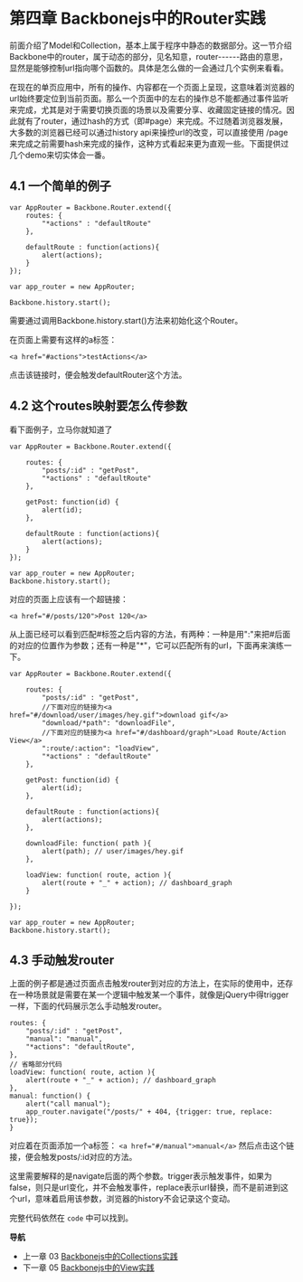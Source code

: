 第四章 Backbonejs中的Router实践
===============================

前面介绍了Model和Collection，基本上属于程序中静态的数据部分。这一节介绍Backbone中的router，属于动态的部分，见名知意，router------路由的意思，显然是能够控制url指向哪个函数的。具体是怎么做的一会通过几个实例来看看。

在现在的单页应用中，所有的操作、内容都在一个页面上呈现，这意味着浏览器的url始终要定位到当前页面。那么一个页面中的左右的操作总不能都通过事件监听来完成，尤其是对于需要切换页面的场景以及需要分享、收藏固定链接的情况。因此就有了router，通过hash的方式（即\#page）来完成。不过随着浏览器发展，大多数的浏览器已经可以通过history
api来操控url的改变，可以直接使用 /page
来完成之前需要hash来完成的操作，这种方式看起来更为直观一些。下面提供过几个demo来切实体会一番。

4.1 一个简单的例子
------------------

    var AppRouter = Backbone.Router.extend({
        routes: {
            "*actions" : "defaultRoute"
        },

        defaultRoute : function(actions){
            alert(actions);
        }
    });

    var app_router = new AppRouter;

    Backbone.history.start();

需要通过调用Backbone.history.start()方法来初始化这个Router。

在页面上需要有这样的a标签：

    <a href="#actions">testActions</a>

点击该链接时，便会触发defaultRouter这个方法。

4.2 这个routes映射要怎么传参数
------------------------------

看下面例子，立马你就知道了

    var AppRouter = Backbone.Router.extend({

        routes: {
            "posts/:id" : "getPost",
            "*actions" : "defaultRoute"
        },

        getPost: function(id) {
            alert(id);
        },

        defaultRoute : function(actions){
            alert(actions);
        }
    });

    var app_router = new AppRouter;
    Backbone.history.start();

对应的页面上应该有一个超链接：

    <a href="#/posts/120">Post 120</a>

从上面已经可以看到匹配\#标签之后内容的方法，有两种：一种是用":"来把\#后面的对应的位置作为参数；还有一种是"\*"，它可以匹配所有的url，下面再来演练一下。

    var AppRouter = Backbone.Router.extend({

        routes: {
            "posts/:id" : "getPost",
            //下面对应的链接为<a href="#/download/user/images/hey.gif">download gif</a>
            "download/*path": "downloadFile",
            //下面对应的链接为<a href="#/dashboard/graph">Load Route/Action View</a>
            ":route/:action": "loadView",
            "*actions" : "defaultRoute"
        },

        getPost: function(id) {
            alert(id);
        },

        defaultRoute : function(actions){
            alert(actions);
        },

        downloadFile: function( path ){ 
            alert(path); // user/images/hey.gif 
        },

        loadView: function( route, action ){ 
            alert(route + "_" + action); // dashboard_graph 
        }

    });

    var app_router = new AppRouter;
    Backbone.history.start();

4.3 手动触发router
------------------

上面的例子都是通过页面点击触发router到对应的方法上，在实际的使用中，还存在一种场景就是需要在某一个逻辑中触发某一个事件，就像是jQuery中得trigger一样，下面的代码展示怎么手动触发router。

    routes: {
        "posts/:id" : "getPost",
        "manual": "manual",
        "*actions": "defaultRoute",
    },
    // 省略部分代码
    loadView: function( route, action ){ 
        alert(route + "_" + action); // dashboard_graph 
    },
    manual: function() {
        alert("call manual");
        app_router.navigate("/posts/" + 404, {trigger: true, replace: true});
    }

对应着在页面添加一个a标签： `<a href="#/manual">manual</a>`
然后点击这个链接，便会触发posts/:id对应的方法。

这里需要解释的是navigate后面的两个参数。trigger表示触发事件，如果为false，则只是url变化，并不会触发事件，replace表示url替换，而不是前进到这个url，意味着启用该参数，浏览器的history不会记录这个变动。

完整代码依然在 `code` 中可以找到。

**导航**

-   上一章 03 [Backbonejs中的Collections实践](03-backbonejs-collection.md)
-   下一章 05 [Backbonejs中的View实践](05-backbonejs-view.md)
